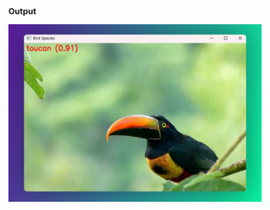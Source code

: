 ### Output
<img src="https://github.com/astrohexdev/ml-bird-surveillance/blob/main/out/bird-species.png">
